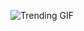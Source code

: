 ![Trending GIF](https://media2.giphy.com/media/v1.Y2lkPThiYjIxNzcyMDZwbDRtOHpqdDh2c2xmcmV2eXZkZHMwMzkzZzNzczZ1OGZhdm1weiZlcD12MV9naWZzX3NlYXJjaCZjdD1n/fryY00CO4xCz4uJuDQ/giphy.gif)
